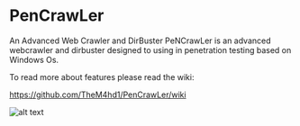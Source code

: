 # PenCrawLer
An Advanced Web Crawler and DirBuster
PeNCrawLer is an advanced webcrawler and dirbuster designed to using in penetration testing based on Windows Os.

To read more about features please read the wiki:
 
https://github.com/TheM4hd1/PenCrawLer/wiki

![alt text](https://raw.githubusercontent.com/TheM4hd1/PenCrawLer/master/Screenshots/Crawler.jpg)
